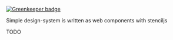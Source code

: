 
[![Greenkeeper badge](https://badges.greenkeeper.io/alex-bu-89/design-system.svg)](https://greenkeeper.io/)

Simple design-system is written as web components with stenciljs

TODO
